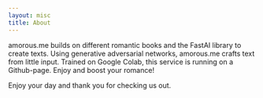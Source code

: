 ```yaml
---
layout: misc
title: About
---
```

amorous.me builds on different romantic books and the FastAI library to create texts. Using generative adversarial networks, amorous.me crafts text from little input. Trained on Google Colab, this service is running on a Github-page. Enjoy and boost your romance!

Enjoy your day and thank you for checking us out.

